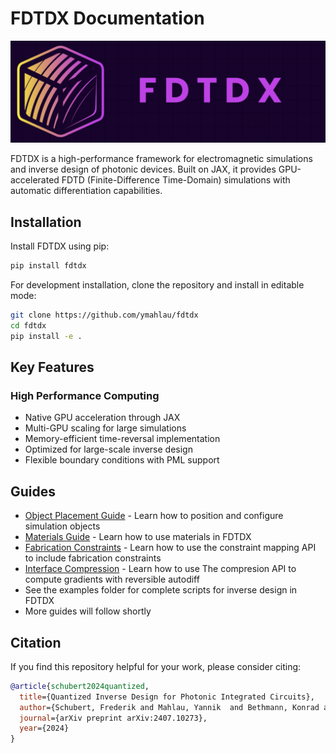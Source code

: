 # FDTDX Documentation

![image](img/logo.png)

FDTDX is a high-performance framework for electromagnetic simulations and inverse design of photonic devices. Built on JAX, it provides GPU-accelerated FDTD (Finite-Difference Time-Domain) simulations with automatic differentiation capabilities.

## Installation

Install FDTDX using pip:

```bash
pip install fdtdx
```

For development installation, clone the repository and install in editable mode:

```bash
git clone https://github.com/ymahlau/fdtdx
cd fdtdx
pip install -e .
```

## Key Features

### High Performance Computing
- Native GPU acceleration through JAX
- Multi-GPU scaling for large simulations 
- Memory-efficient time-reversal implementation
- Optimized for large-scale inverse design
- Flexible boundary conditions with PML support

## Guides

- [Object Placement Guide](tutorials/object_placement.md) - Learn how to position and configure simulation objects
- [Materials Guide](tutorials/materials.md) - Learn how to use materials in FDTDX
- [Fabrication Constraints](tutorials/constraint_mapping.md) - Learn how to use the constraint mapping API to include fabrication constraints
- [Interface Compression](tutorials/interface_compression.md) - Learn how to use The compresion API to compute gradients with reversible autodiff
- See the examples folder for complete scripts for inverse design in FDTDX
- More guides will follow shortly

## Citation

If you find this repository helpful for your work, please consider citing:

```bibtex
@article{schubert2024quantized,
  title={Quantized Inverse Design for Photonic Integrated Circuits},
  author={Schubert, Frederik and Mahlau, Yannik  and Bethmann, Konrad and Hartmann, Fabian and Caspary, Reinhard and Munderloh, Marco and Ostermann, J{\"o}rn and Rosenhahn, Bodo},
  journal={arXiv preprint arXiv:2407.10273},
  year={2024}
}
```
